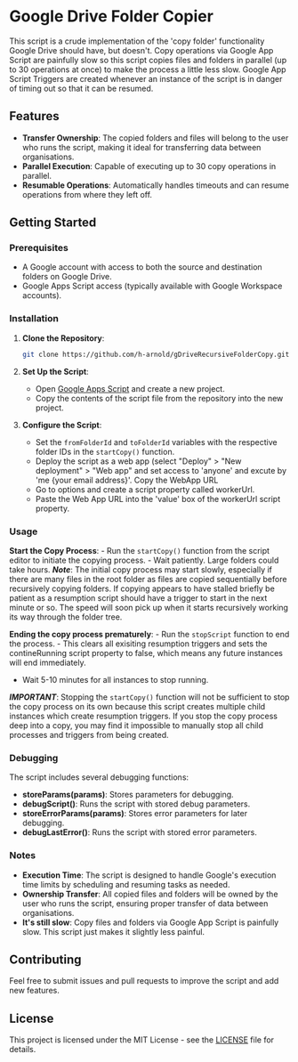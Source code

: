 # Google Drive Folder Copier

This script is a crude implementation of the 'copy folder' functionality Google Drive should have, but doesn't. Copy operations via Google App Script are painfully slow so this script copies files and folders in parallel (up to 30 operations at once) to make the process a little less slow. Google App Script Triggers are created whenever an instance of the script is in danger of timing out so that it can be resumed.

## Features

- **Transfer Ownership**: The copied folders and files will belong to the user who runs the script, making it ideal for transferring data between organisations.
- **Parallel Execution**: Capable of executing up to 30 copy operations in parallel.
- **Resumable Operations**: Automatically handles timeouts and can resume operations from where they left off.

## Getting Started

### Prerequisites

- A Google account with access to both the source and destination folders on Google Drive.
- Google Apps Script access (typically available with Google Workspace accounts).

### Installation

1. **Clone the Repository**:
    ```sh
    git clone https://github.com/h-arnold/gDriveRecursiveFolderCopy.git
    ```
2. **Set Up the Script**:
    - Open [Google Apps Script](https://script.google.com/) and create a new project.
    - Copy the contents of the script file from the repository into the new project.

3. **Configure the Script**:
    - Set the `fromFolderId` and `toFolderId` variables with the respective folder IDs in the `startCopy()` function.
    - Deploy the script as a web app (select "Deploy" > "New deployment" > "Web app" and set access to 'anyone' and excute by 'me {your email address}'. Copy the WebApp URL
    - Go to options and create a script property called workerUrl.
    - Paste the Web App URL into the 'value' box of the workerUrl script property.
### Usage

 **Start the Copy Process**:
    - Run the `startCopy()` function from the script editor to initiate the copying process.
    - Wait patiently. Large folders could take hours.
***Note***: The initial copy process may start slowly, especially if there are many files in the root folder as files are copied sequentially before recursively copying folders. If copying appears to have stalled briefly be patient as a resumption script should have a trigger to start in the next minute or so. The speed will soon pick up when it starts recursively working its way through the folder tree.

 **Ending the copy process prematurely**:
    - Run the `stopScript` function to end the process. 
       - This clears all exisiting resumption triggers and sets the contineRunning script property to false, which means any future instances will end immediately.
   - Wait 5-10 minutes for all instances to stop running.
     
***IMPORTANT***: Stopping the `startCopy()` function will not be sufficient to stop the copy process on its own because this script creates multiple child instances which create resumption triggers. If you stop the copy process deep into a copy, you may find it impossible to manually stop all child processes and triggers from being created.



### Debugging

The script includes several debugging functions:
- **storeParams(params)**: Stores parameters for debugging.
- **debugScript()**: Runs the script with stored debug parameters.
- **storeErrorParams(params)**: Stores error parameters for later debugging.
- **debugLastError()**: Runs the script with stored error parameters.

### Notes

- **Execution Time**: The script is designed to handle Google's execution time limits by scheduling and resuming tasks as needed.
- **Ownership Transfer**: All copied files and folders will be owned by the user who runs the script, ensuring proper transfer of data between organisations.
- **It's still slow**: Copy files and folders via Google App Script is painfully slow. This script just makes it slightly less painful.

## Contributing

Feel free to submit issues and pull requests to improve the script and add new features.

## License

This project is licensed under the MIT License - see the [LICENSE](LICENSE) file for details.
